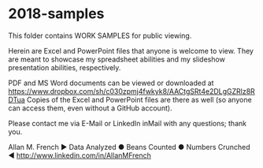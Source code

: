 # 2018-samples
This folder contains WORK SAMPLES for public viewing.

Herein are Excel and PowerPoint files that anyone is welcome to view.  They are meant to showcase my spreadsheet abilities and my slideshow presentation abilities, respectively.

PDF and MS Word documents can be viewed or downloaded at 
<https://www.dropbox.com/sh/c030zpmj4fwkyk8/AACtgSRt4e2DLgGZRlz8RDTua>
Copies of the Excel and PowerPoint files are there as well (so anyone can access them, even without a GitHub account).

Please contact me via E-Mail or LinkedIn inMail with any questions; thank you.


Allan M. French
▶ Data Analyzed ● Beans Counted ● Numbers Crunched ◀
<http://www.linkedin.com/in/AllanMFrench>
